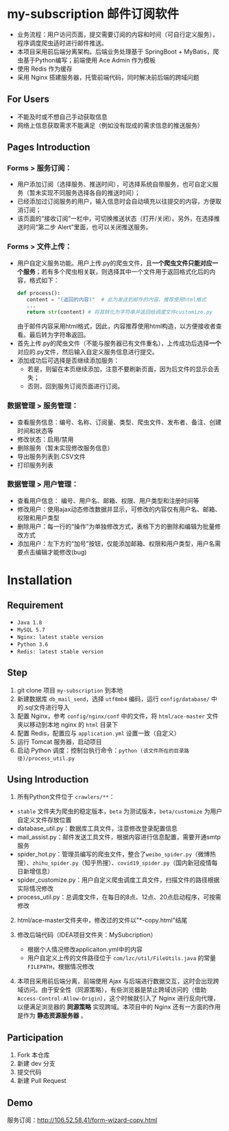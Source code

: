 # my-subscription 邮件订阅软件
- 业务流程：用户访问页面，提交需要订阅的内容和时间（可自行定义服务），程序调度爬虫适时进行邮件推送。
- 本项目采用前后端分离架构。后端业务处理基于 SpringBoot + MyBatis，爬虫基于Python编写；前端使用 Ace Admin 作为模板
- 使用 Redis 作为缓存
- 采用 Nginx 搭建服务器，托管前端代码，同时解决前后端的跨域问题

## For Users
- 不能及时或不想自己手动获取信息
- 网络上信息获取需求不能满足（例如没有现成的需求信息的推送服务）

## Pages Introduction

### Forms > 服务订阅：
- 用户添加订阅（选择服务、推送时间），可选择系统自带服务，也可自定义服务（暂未实现不同服务选择各自的推送时间）；
- 已经添加过订阅服务的用户，输入信息时会自动填充以往提交的内容，方便取消订阅；
- 该页面的“接收订阅”一栏中，可切换推送状态（打开/关闭）。另外，在选择推送时间“第二步 Alert”里面，也可以关闭推送服务。

### Forms > 文件上传：
- 用户自定义服务功能。用户上传.py的爬虫文件，且**一个爬虫文件只能对应一个服务**；若有多个爬虫相关联，则选择其中一个文件用于返回格式化后的内容，格式如下：
     ```python
     def process():
        content = "(返回的内容)"  # 此为发送到邮件的内容，推荐使用html格式
        ...
        return str(content) # 将其转化为字符串并返回给调度文件customize.py
     ```
     由于邮件内容采用html格式，因此，内容推荐使用html构造，以方便接收者查看。最后转为字符串返回。
- 首先上传.py的爬虫文件（不能与服务器已有文件重名），上传成功后选择**一个**对应的.py文件，然后输入自定义服务信息进行提交。
- 添加成功后可选择是否继续添加服务：
  - 若是，则留在本页继续添加，注意不要刷新页面，因为后文件的显示会丢失；
  - 否则，回到服务订阅页面进行订阅。

### 数据管理 > 服务管理：
- 查看服务信息：编号、名称、订阅量、类型、爬虫文件、发布者、备注、创建时间和状态等
- 修改状态：启用/禁用
- 删除服务（暂未实现修改服务信息）
- 导出服务列表到.CSV文件
- 打印服务列表

### 数据管理 > 用户管理：
- 查看用户信息： 编号、用户名、邮箱、权限、用户类型和注册时间等
- 修改用户：使用ajax动态修改数据并显示，可修改的内容仅有用户名、邮箱、权限和用户类型
- 删除用户：每一行的“操作”为单独修改方式，表格下方的删除和编辑为批量修改方式
- 添加用户：左下方的“加号”按钮，仅能添加邮箱、权限和用户类型，用户名需要点击编辑才能修改(bug)

# Installation
## Requirement
- `Java 1.8`
- `MySQL 5.7`
- `Nginx: latest stable version`
- `Python 3.6`
- `Redis: latest stable version`

## Step
1. git clone 项目 `my-subscription` 到本地
2. 新建数据库 `db_mail_send`，选择 `utf8mb4` 编码，运行 `config/database/` 中的.sql文件进行导入
3. 配置 Nginx，参考 `config/nginx/conf` 中的文件，将 `html/ace-master` 文件夹以移动到本地 nginx 的 `html` 目录下
4. 配置 Redis，配置应与 `application.yml` 设置一致（自定义）
5. 运行 Tomcat 服务器，启动项目
6. 启动 Python 调度：控制台执行命令：`python (该文件所在的目录路径)/process_util.py`

## Using Introduction

1. 所有Python文件位于 `crawlers/**`：
- `stable` 文件夹为爬虫的稳定版本，`beta` 为测试版本，`beta/customize` 为用户自定义文件存放位置
- database_util.py：数据库工具文件，注意修改登录配置信息
- mail_assist.py：邮件发送工具文件，根据内容进行信息配置，需要开通smtp服务
- spider_hot.py：管理员编写的爬虫文件，整合了`weibo_spider.py`（微博热搜）、`zhihu_spider.py`（知乎热搜）、`covid19_spider.py`（国内新冠疫情每日新增信息）
- spider_customize.py：用户自定义爬虫调度工具文件，扫描文件的路径根据实际情况修改
- process_util.py：总调度文件，在每日的8点、12点、20点启动程序，可按需修改

2. html/ace-master文件夹中，修改过的文件以"\*-copy.html"结尾

3. 修改后端代码（IDEA项目文件夹：MySubcription）
     - 根据个人情况修改applicaiton.yml中的内容
     - 用户自定义上传的文件路径位于 `com/lzc/util/FileUtils.java` 的常量 `FILEPATH`，根据情况修改

4. 本项目采用前后端分离，前端使用 Ajax 与后端进行数据交互，这时会出现跨域访问。由于安全性（同源策略），有些浏览器是禁止跨域访问的（借助 `Access-Control-Allow-Origin`），这个时候就引入了 Nginx 进行反向代理，以便满足浏览器的 **同源策略** 实现跨域。本项目中的 Nginx 还有一方面的作用是作为 **静态资源服务器** 。

## Participation

1.  Fork 本仓库
2.  新建 dev 分支
3.  提交代码
4.  新建 Pull Request


## Demo

服务订阅：http://106.52.58.41/form-wizard-copy.html
